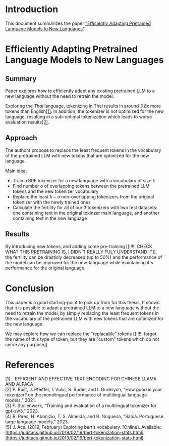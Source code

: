 # Introduction

This document summarizes the paper ["Efficiently Adapting Pretrained Language Models to New Languages"](https://arxiv.org/pdf/2311.05741).

# Efficiently Adapting Pretrained Language Models to New Languages

## Summary
Paper explores how to efficiently adapt any existing
pretrained LLM to a new language without the need to retrain the model.

Exploring the *Thai* language, tokenizing in Thai results in around *3.8x* more tokens than English[\[1\]](#reference-1).
In addition, the tokenizer is not optimized for the new language, resulting in a sub-optimal tokenization which leads to worse evaluation results[\[2\]](#reference-2).

## Approach
The authors propose to replace the least frequent tokens in the vocabulary of the pretrained LLM with new tokens that are optimized for the new language.

Main idea:
- Train a BPE tokenizer for a new language with a vocabulary of size $k$
- Find number $o$ of overlapping tokens between the pretrained LLM tokens and the new tokenizer vocabulary
- Replace the least $k-o$ non-overlapping tokenizers from the original tokenizer with the newly trained ones
- Calculate the fertility for all of our 3 tokenizers with two test datasets: one containing text in the original tokinzer main language, and another containing text in the new language

## Results
By introducing new tokens, and adding some pre-training [[!!!!! CHECK WHAT THIS PRETRAINING IS, I DIDN'T REALLY FULY UNDERSTAND IT]], the fertility can be drasticly decreased (up to 50%) and the performance of the model can be improved for the new-language while maintaining it's performance for the original language. 


# Conclusion

This paper is a good starting-point to pick up from for this thesis. It shows that it is possible to adapt a pretrained LLM to a new language without the need to retrain the model, by simply replacing the least frequent tokens in the vocabulary of the pretrained LLM with new tokens that are optimized for the new language.

We may explore how we can replace the "replacable" tokens [[!!!!! forgot the name of this type of token, but they are "custom" tokens which do not serve any purpose]].

# References
<span id="reference-1">[1] - EFFICIENT AND EFFECTIVE TEXT ENCODING FOR CHINESE LLAMA AND ALPACA</span><br>
<span id="reference-2">[2] P. Rust, J. Pfeiffer, I. Vulic, S. Ruder, and I. Gurevych, “How good is your tokenizer? on the monolingual performance of multilingual language models,” 2021.</span><br>
<span id="reference-3">[3] F. Stollenwerk, “Training and evaluation of a multilingual tokenizer for gpt-sw3,” 2023.</span><br>
<span id="reference-4">[4] R. Pires, H. Abonizio, T. S. Almeida, and R. Nogueira, “Sabiá: Portuguese large language models,” 2023.</span><br>
<span id="reference-5">[5] J. Ács. (2019, February) Exploring bert’s vocabulary. [Online]. Available: [https://juditacs.github.io/2019/02/19/bert-tokenization-stats.html](https://juditacs.github.io/2019/02/19/bert-tokenization-stats.html)</span><br>
